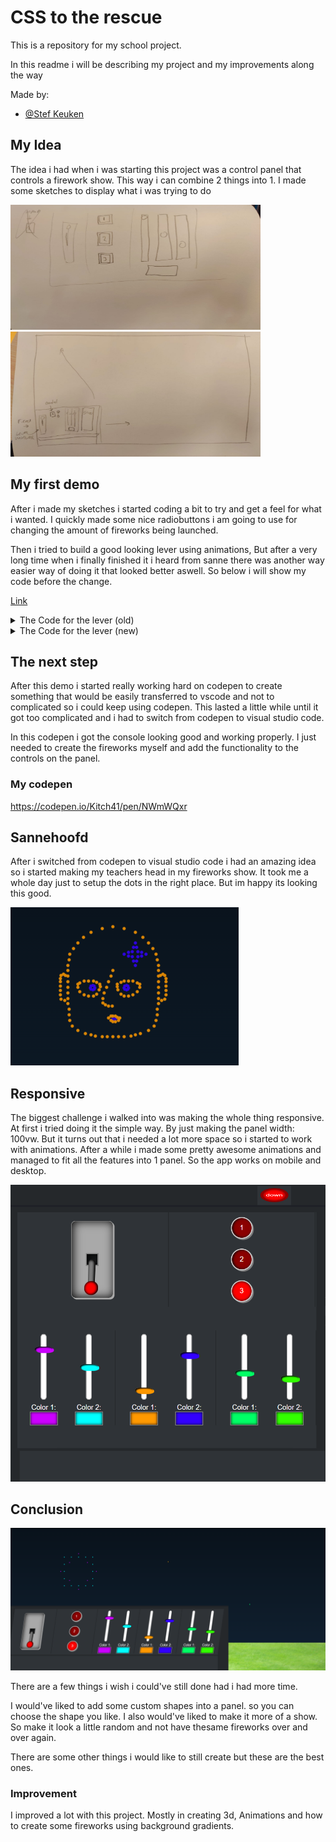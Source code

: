# CSS to the rescue

This is a repository for my school project.

In this readme i will be describing my project and my improvements along the way

Made by:

- [@Stef Keuken](https://www.github.com/kitch41)

## My Idea

The idea i had when i was starting this project was a control panel that controls a firework show. This way i can combine 2 things into 1. I made some sketches to display what i was trying to do

<img src="/docs/images/console-close.jpg" width="400" height="200"><img src="/docs/images/idea-console-fireworks.jpg" width="400" height="200">


## My first demo

After i made my sketches i started coding a bit to try and get a feel for what i wanted. I quickly made some nice radiobuttons i am going to use for changing the amount of fireworks being launched.

Then i tried to build a good looking lever using animations, But after a very long time when i finally finished it i heard from sanne there was another way easier way of doing it that looked better aswell. So below i will show my code before the change.

<a href="https://codepen.io/Kitch41/pen/eYoObJK?editors=1100">Link</a>

<details>
  <summary>The Code for the lever (old)</summary>

  ``` css

/* ============================*/
/* ===========Lever============*/
/* ============================*/


/* ===========Label============*/

section > ul > li:nth-child(1) > label {
  position: relative;
  display: inline-block;
  height: 150px;
  width: 80px;

}

/* ===========Checkbox============*/

section > ul > li:nth-child(1) > label input {
  opacity: 0;
  width: 0;
  height: 0;
}

/* ===========Slider============*/

section > ul > li:nth-child(1) > label span {
  position: absolute;
  cursor: pointer;
  top: 0;
  left: 0;
  right: 0;
  bottom: 0;
  background-color: #ccc;
  -webkit-transition: .4s;
  transition: .4s;
  box-shadow: 0 0 2px 5px darkgrey inset;
}

section > ul > li:nth-child(1) > label span:before {
  position: absolute;
  content: "";
  width: 50px;
  height: 50px;
  top: -35px;
  left: 19%;
  margin-top: 13px;
  background-color: red;
  box-shadow: 0 0 6px black inset;
  -webkit-transition: 2s;
  transition: 2s;
  border-radius: 50%;
  z-index: 1;
}

section > ul > li:nth-child(1) > label span:after {
  position: absolute;
  content: "";
  width: 15px;
  height: 70px;
  top: 0;
  left: 40%;
  margin-top: 13px;
  background-color: darkgrey;
  box-shadow: 0 0 6px black inset;
  -webkit-transition: 2s;
  transition: 2s;
  z-index: 0;
  border-radius: 10px;
}

section > ul > li:nth-child(1) > label > input:focus + span {
  box-shadow: 0 0 2px 5px darkgrey inset;
}

section > ul > li:nth-child(1) > label > input:checked + span:before {
  -webkit-transform: translatey(150px);
  -ms-transform: translatey(150px);
  transform: translatey(150px);
}

section > ul > li:nth-child(1) > label > input:checked + span:after {
  animation: flip 2s forwards;
  
}

section > ul > li:nth-child(1) > label > input:not(:checked) + span:after {
  animation: reverseFlip 2s forwards;
  
}

section > ul > li:nth-child(1) > label > div {
  width: 10em;
  height: 10em;
  
}

@keyframes flip {
  0% {
    height: 70px;
    top: 0;
  }
  

  20% {
    height: 50px;
    top: 20px;
  }
  
  33% {
    height: 0;
    top: 55px;
  }
  
  37% {
    height: 30px;
    top: 55px;
  }
 
  
  70% {
    height: 70px;
    top: 55px;
  }
 
    100% {
    height: 70px;
    top: 55px;
  }
  
}

@keyframes reverseFlip {
  0% {
    height: 70px;
    top: 55px;
  }
  
  5% {
    height: 70px;
    top: 55px;
  }

  40% {
    height: 0px;
    top: 55px;
  }

  41% {
    height: 20px;
    top: 50px;
  }
  
  70% {
    height: 70px;
    top: 0;
  }
  

  100% {
    height: 70px;
    top: 0;
  }
}


```
  
</details>

<details>
  <summary>The Code for the lever (new)</summary>

  ``` css


```
  
</details>

## The next step

After this demo i started really working hard on codepen to create something that would be easily transferred to vscode and not to complicated so i could keep using codepen. This lasted a little while until it got too complicated and i had to switch from codepen to visual studio code.

In this codepen i got the console looking good and working properly. I just needed to create the fireworks myself and add the functionality to the controls on the panel.

### My codepen

https://codepen.io/Kitch41/pen/NWmWQxr


## Sannehoofd

After i switched from codepen to visual studio code i had an amazing idea so i started making my teachers head in my fireworks show. It took me a whole day just to setup the dots in the right place. But im happy its looking this good.

<img src="./images/sannehoofd.png">


## Responsive

The biggest challenge i walked into was making the whole thing responsive. At first i tried doing it the simple way. By just making the panel width: 100vw. But it turns out that i needed a lot more space so i started to work with animations. After a while i made some pretty awesome animations and managed to fit all the features into 1 panel. So the app works on mobile and desktop.

<img src="./images/Panel.png">

## Conclusion

<img src="./images/final.png">

There are a few things i wish i could've still done had i had more time.

I would've liked to add some custom shapes into a panel. so you can choose the shape you like.
I also would've liked to make it more of a show. So make it look a little random and not have thesame fireworks over and over again.

There are some other things i would like to still create but these are the best ones.

### Improvement

I improved a lot with this project. Mostly in creating 3d, Animations and how to create some fireworks using background gradients.

